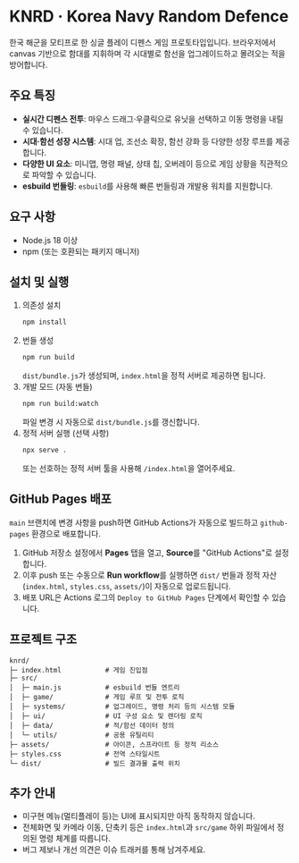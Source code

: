 # KNRD · Korea Navy Random Defence

한국 해군을 모티프로 한 싱글 플레이 디펜스 게임 프로토타입입니다. 브라우저에서 canvas 기반으로 함대를 지휘하며 각 시대별로 함선을 업그레이드하고 몰려오는 적을 방어합니다.

## 주요 특징
- **실시간 디펜스 전투**: 마우스 드래그·우클릭으로 유닛을 선택하고 이동 명령을 내릴 수 있습니다.
- **시대·함선 성장 시스템**: 시대 업, 조선소 확장, 함선 강화 등 다양한 성장 루프를 제공합니다.
- **다양한 UI 요소**: 미니맵, 명령 패널, 상태 칩, 오버레이 등으로 게임 상황을 직관적으로 파악할 수 있습니다.
- **esbuild 번들링**: `esbuild`를 사용해 빠른 번들링과 개발용 워치를 지원합니다.

## 요구 사항
- Node.js 18 이상
- npm (또는 호환되는 패키지 매니저)

## 설치 및 실행
1. 의존성 설치
   ```bash
   npm install
   ```
2. 번들 생성
   ```bash
   npm run build
   ```
   `dist/bundle.js`가 생성되며, `index.html`을 정적 서버로 제공하면 됩니다.
3. 개발 모드 (자동 번들)
   ```bash
   npm run build:watch
   ```
   파일 변경 시 자동으로 `dist/bundle.js`를 갱신합니다.
4. 정적 서버 실행 (선택 사항)
   ```bash
   npx serve .
   ```
   또는 선호하는 정적 서버 툴을 사용해 `/index.html`을 열어주세요.

## GitHub Pages 배포
`main` 브랜치에 변경 사항을 push하면 GitHub Actions가 자동으로 빌드하고 `github-pages` 환경으로 배포합니다.

1. GitHub 저장소 설정에서 **Pages** 탭을 열고, **Source**를 "GitHub Actions"로 설정합니다.
2. 이후 push 또는 수동으로 **Run workflow**를 실행하면 `dist/` 번들과 정적 자산(`index.html`, `styles.css`, `assets/`)이 자동으로 업로드됩니다.
3. 배포 URL은 Actions 로그의 `Deploy to GitHub Pages` 단계에서 확인할 수 있습니다.

## 프로젝트 구조
```
knrd/
├─ index.html           # 게임 진입점
├─ src/
│  ├─ main.js           # esbuild 번들 엔트리
│  ├─ game/             # 게임 루프 및 전투 로직
│  ├─ systems/          # 업그레이드, 명령 처리 등의 시스템 모듈
│  ├─ ui/               # UI 구성 요소 및 렌더링 로직
│  ├─ data/             # 적/함선 데이터 정의
│  └─ utils/            # 공용 유틸리티
├─ assets/              # 아이콘, 스프라이트 등 정적 리소스
├─ styles.css           # 전역 스타일시트
└─ dist/                # 빌드 결과물 출력 위치
```

## 추가 안내
- 미구현 메뉴(멀티플레이 등)는 UI에 표시되지만 아직 동작하지 않습니다.
- 전체화면 및 카메라 이동, 단축키 등은 `index.html`과 `src/game` 하위 파일에서 정의된 명령 체계를 따릅니다.
- 버그 제보나 개선 의견은 이슈 트래커를 통해 남겨주세요.

